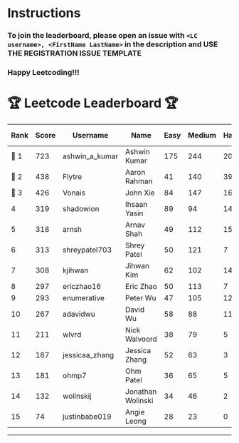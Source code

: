 # Instructions
### To join the leaderboard, please open an issue with `<LC username>, <FirstName LastName>` in the description and USE THE REGISTRATION ISSUE TEMPLATE
### Happy Leetcoding!!!


# 🏆 Leetcode Leaderboard 🏆

| Rank | Score | Username       | Name | Easy | Medium | Hard | Problems Solved |
|------|----------------|-----------------|-------------------|--------------|--------------|--------------|--------------|
| 🥇 1 | 723 | ashwin_a_kumar | Ashwin Kumar | 175 | 244 | 20 | 439 |
| 🥈 2 | 438 | Flytre | Aaron Rahman | 41 | 140 | 39 | 220 |
| 🥉 3 | 426 | Vonais | John Xie | 84 | 147 | 16 | 247 |
| 4 | 319 | shadowion | Ihsaan Yasin | 89 | 94 | 14 | 197 |
| 5 | 318 | arnsh | Arnav Shah | 49 | 112 | 15 | 176 |
| 6 | 313 | shreypatel703 | Shrey Patel | 50 | 121 | 7 | 178 |
| 7 | 308 | kjihwan | Jihwan Kim | 62 | 102 | 14 | 178 |
| 8 | 297 | ericzhao16 | Eric Zhao | 50 | 113 | 7 | 170 |
| 9 | 293 | enumerative | Peter Wu | 47 | 105 | 12 | 164 |
| 10 | 267 | adavidwu | David Wu | 58 | 88 | 11 | 157 |
| 11 | 211 | wlvrd | Nick Walvoord | 38 | 79 | 5 | 122 |
| 12 | 187 | jessicaa_zhang | Jessica Zhang | 52 | 63 | 3 | 118 |
| 13 | 181 | ohmp7 | Ohm Patel | 36 | 65 | 5 | 106 |
| 14 | 132 | wolinskij | Jonathan Wolinski | 34 | 46 | 2 | 82 |
| 15 | 74 | justinbabe019 | Angie Leong | 28 | 23 | 0 | 51 |
---